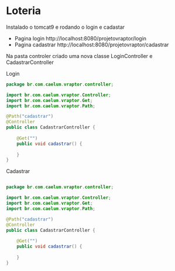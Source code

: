 # Loteria

Instalado o tomcat9 e rodando o login e cadastar

- Pagina login 
   http://localhost:8080/projetovraptor/login
- Pagina cadastrar
   http://localhost:8080/projetovraptor/cadastrar

Na pasta controler criado uma nova classe LoginController e CadastrarController


Login
```java
package br.com.caelum.vraptor.controller;

import br.com.caelum.vraptor.Controller;
import br.com.caelum.vraptor.Get;
import br.com.caelum.vraptor.Path;

@Path("cadastrar")
@Controller
public class CadastrarController {
	
	@Get("")
	public void cadastrar() {
		
	}	
}

```

Cadastrar

```java

package br.com.caelum.vraptor.controller;

import br.com.caelum.vraptor.Controller;
import br.com.caelum.vraptor.Get;
import br.com.caelum.vraptor.Path;

@Path("cadastrar")
@Controller
public class CadastrarController {
	
	@Get("")
	public void cadastrar() {
		
	}	
}


```